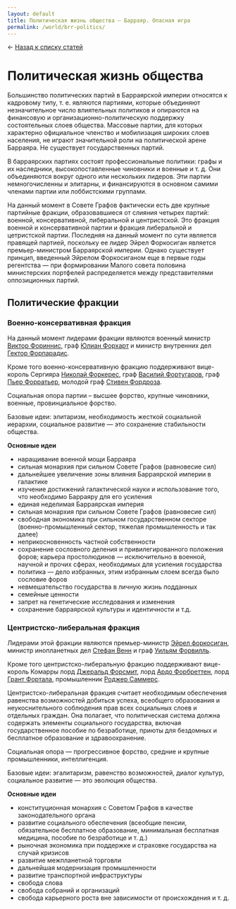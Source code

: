 ```yaml
---
layout: default
title: Политическая жизнь общества — Барраяр. Опасная игра
permalink: /world/brr-politics/
---
```

&larr; [Назад к списку статей](/world/)

# Политическая жизнь общества

Большинство политических партий в Барраярской империи относятся к кадровому типу, т. е. являются партиями, которые объединяют незначительное число влиятельных политиков и опираются на финансовую и организационно-политическую поддержку состоятельных слоев общества. Массовые партии, для которых характерно официальное членство и мобилизация широких слоев населения, не играют значительной роли на политической арене Барраяра. Не существует государственных партий.

В барраярских партиях состоят профессиональные политики: графы и их наследники, высокопоставленные чиновники и военные и т. д. Они объединяются вокруг одного или нескольких лидеров. Эти партии немногочисленны и элитарны, и финансируются в основном самими членами партии или лоббистскими группами.

На данный момент в Совете Графов фактически есть две крупные партийные фракции, образовавшиеся от слияния четырех партий: военной, консервативной, либеральной и центристской. Это фракция военной и консервативной партии и фракция либеральной и цетристской партии. Последняя на данный момент по сути является правящей партией, поскольку ее лидер Эйрел Форкосиган является премьер-министром Барраярской империи. Однако существует принцип, введенный Эйрелом Форкосиганом еще в первые годы регентства — при формировании Малого совета половина министерских портфелей распределяется между представителями оппозиционных партий.

## Политические фракции

### Военно-консервативная фракция

На данный момент лидерами фракции являются военный министр [Виктор Фориннис](https://joinrpg.ru/429/character/27426), граф [Юлиан Форхарт](https://joinrpg.ru/429/character/27888) и  министр внутренних дел [Гектор Форпарадис](https://joinrpg.ru/429/character/27428).

Кроме того военно-консервативную фракцию поддерживают вице-король Сергияра [Николай Форкерес](https://joinrpg.ru/429/character/28070), граф [Василий Фортугаров](https://joinrpg.ru/429/character/28154), граф [Пьер Форратьер](https://joinrpg.ru/429/character/27447), молодой граф [Стивен Фордроза](https://joinrpg.ru/429/character/27427).

Социальная опора партии – высшее форство, крупные чиновники, военные, провинциальное форство.

Базовые идеи: элитаризм, необходимость жесткой социальной иерархии, социальное развитие — это сохранение стабильности общества.

__Основные идеи__

- наращивание военной мощи Барраяра
- сильная монархия при сильном Совете Графов (равновесие сил)
- дальнейшее увеличение зоны влияния Барраярской империи в галактике
- изучение достижений галактической науки и использование того, что необходимо Барраяру для его усиления
- единая неделимая Барраярская империя
- сильная монархия при сильном Совете Графов (равновесие сил)
- свободная экономика при сильном государственном секторе (военно-промышленный сектор, тяжелая промышленность и так далее)
- неприкосновенность частной собственности
- сохранение сословного деления и привилегированного положения форов; карьера простолюдинов — исключительно в военной, научной и прочих сферах, необходимых для усиления государства
- политика — дело избранных, этим избранным слоем всегда было сословие форов
- невмешательство государства в личную жизнь подданных
- семейные ценности 
- запрет на генетические исследования и изменения
- сохранение барраярской культуры и идентичности
и т.д.

### Центристско-либеральная фракция

Лидерами этой фракции являются премьер-министр [Эйрел форкосиган](https://joinrpg.ru/429/character/27420), министр инопланетных дел [Стефан Венн](https://joinrpg.ru/429/character/27434) и граф [Уильям Форвилль](https://joinrpg.ru/429/character/27987). 

Кроме того центристско-либеральную фракцию поддерживают вице-король Комарры лорд [Джеральд Форсмит](https://joinrpg.ru/429/character/27893), лорд [Ардо Форбреттен](https://joinrpg.ru/429/character/27945), лорд [Грант Фортала](https://joinrpg.ru/429/character/27933), промышленник [Роджер Саммерс](https://joinrpg.ru/429/character/28107).

Центристско-либеральная фракция считает необходимым обеспечения равенства возможностей добиться успеха, всеобщего образования и неукоснительного соблюдения прав всех социальных слоев и отдельных граждан. Она полагает, что политическая система должна содержать элементы социального государства, включая государственное пособие по безработице, приюты для бездомных и бесплатное образование и здравоохранение. 

Социальная опора — прогрессивное форство, средние и крупные промышленники, интеллигенция.

Базовые идеи: эгалитаризм, равенство возможностей, диалог культур, социальное развитие — это эволюция общества.

__Основные идеи__

- конституционная монархия с Советом Графов в качестве законодательного органа
- развитие социального обеспечения (всеобщие пенсии, обязательное бесплатное образование, минимальная бесплатная медицина, пособие по безработице и т. д.)
- рыночная экономика при поддержке и страховке государства на случай кризисов
- развитие межпланетной торговли
- дальнейшая модернизация промышленности
- развитие транспортной инфраструктуры
- свобода слова
- свобода собраний и организаций
- свобода карьерного роста вне зависимости от происхождения
и т. д.
